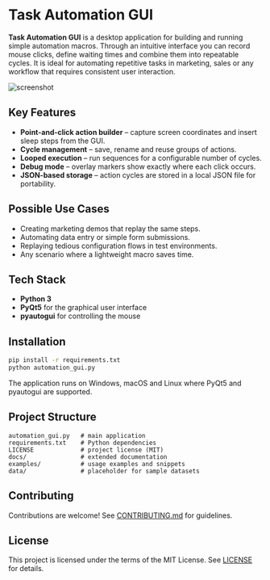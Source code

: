 # Task Automation GUI

**Task Automation GUI** is a desktop application for building and running simple automation macros. Through an intuitive interface you can record mouse clicks, define waiting times and combine them into repeatable cycles. It is ideal for automating repetitive tasks in marketing, sales or any workflow that requires consistent user interaction.

![screenshot](docs/screenshot_placeholder.png)

## Key Features

- **Point-and-click action builder** – capture screen coordinates and insert sleep steps from the GUI.
- **Cycle management** – save, rename and reuse groups of actions.
- **Looped execution** – run sequences for a configurable number of cycles.
- **Debug mode** – overlay markers show exactly where each click occurs.
- **JSON-based storage** – action cycles are stored in a local JSON file for portability.

## Possible Use Cases

- Creating marketing demos that replay the same steps.
- Automating data entry or simple form submissions.
- Replaying tedious configuration flows in test environments.
- Any scenario where a lightweight macro saves time.

## Tech Stack

- **Python 3**
- **PyQt5** for the graphical user interface
- **pyautogui** for controlling the mouse

## Installation

```bash
pip install -r requirements.txt
python automation_gui.py
```

The application runs on Windows, macOS and Linux where PyQt5 and pyautogui are supported.

## Project Structure

```
automation_gui.py   # main application
requirements.txt    # Python dependencies
LICENSE             # project license (MIT)
docs/               # extended documentation
examples/           # usage examples and snippets
data/               # placeholder for sample datasets
```

## Contributing

Contributions are welcome! See [CONTRIBUTING.md](CONTRIBUTING.md) for guidelines.

## License

This project is licensed under the terms of the MIT License. See [LICENSE](LICENSE) for details.
